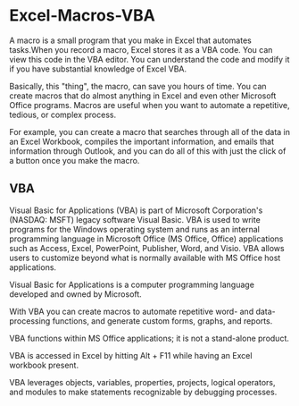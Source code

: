 # Excel-Macros-VBA

A macro is a small program that you make in Excel that automates tasks.When you record a macro, Excel stores it as a VBA code. You can view this code in the VBA editor. You can understand the code and modify it if you have substantial knowledge of Excel VBA. 

Basically, this "thing", the macro, can save you hours of time. You can create macros that do almost anything in Excel and even other Microsoft Office programs.
Macros are useful when you want to automate a repetitive, tedious, or complex process.

For example, you can create a macro that searches through all of the data in an Excel Workbook, compiles the important information, and emails that information through Outlook, and you can do all of this with just the click of a button once you make the macro.

## VBA

Visual Basic for Applications (VBA) is part of Microsoft Corporation's (NASDAQ: MSFT) legacy software Visual Basic. VBA is used to write programs for the Windows operating system and runs as an internal programming language in Microsoft Office (MS Office, Office) applications such as Access, Excel, PowerPoint, Publisher, Word, and Visio. VBA allows users to customize beyond what is normally available with MS Office host applications.

Visual Basic for Applications is a computer programming language developed and owned by Microsoft.

With VBA you can create macros to automate repetitive word- and data-processing functions, and generate custom forms, graphs, and reports.

VBA functions within MS Office applications; it is not a stand-alone product.

VBA is accessed in Excel by hitting Alt + F11 while having an Excel workbook present.

VBA leverages objects, variables, properties, projects, logical operators, and modules to make statements recognizable by debugging processes.

